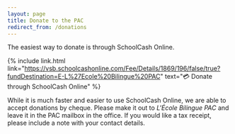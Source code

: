 ```yaml
---
layout: page
title: Donate to the PAC
redirect_from: /donations
---
```


The easiest way to donate is through SchoolCash Online.

{% include link.html link="https://vsb.schoolcashonline.com/Fee/Details/1869/196/false/true?fundDestination=E-L%27Ecole%20Bilingue%20PAC" text="💳 Donate through SchoolCash Online" %}

While it is much faster and easier to use SchoolCash Online, we are able to accept donations by cheque. Please make it out to *L'École Bilingue PAC* and leave it in the PAC mailbox in the office. If you would like a tax receipt, please include a note with your contact details.